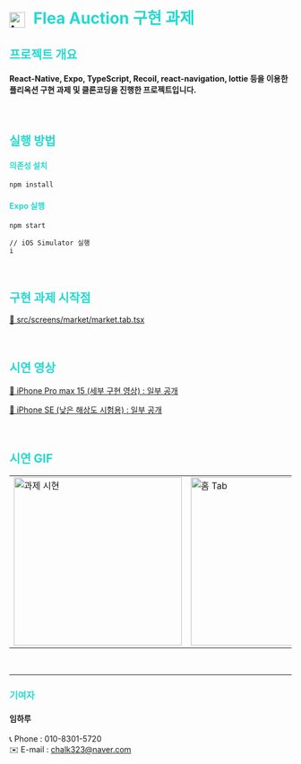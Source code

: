 <h1>
    <img src="https://res.cloudinary.com/dy5pujkzs/image/upload/v1698575917/ha_logo_lzwvkb.png" alt="Logo" style="height: 1em; vertical-align: middle; margin-right: 8px;">
    <span style="color: #23d9d0;">Flea Auction 구현 과제</span>
</h1>



<h2 style="color: #23d9d0;">프로젝트 개요</h2>

#### React-Native, Expo, TypeScript, Recoil, react-navigation, lottie 등을 이용한 플리옥션 구현 과제 및 클론코딩을 진행한 프로젝트입니다.

<br/>

<h2 style="color: #23d9d0;">실행 방법</h2>

<h4 style="color: #23d9d0;">의존성 설치</h4>

```
npm install
```
<h4 style="color: #23d9d0;">Expo 실행</h4>

```
npm start

// iOS Simulator 실행
i
```
<br/>

<h2 style="color: #23d9d0;">구현 과제 시작점</h2>

[🔗 src/screens/market/market.tab.tsx](https://github.com/Haru-Im/flea-auction-task/blob/main/src/screens/market/market.tab.tsx)

<br/>

<h2 style="color: #23d9d0;">시연 영상</h2>

[🔗 iPhone Pro max 15 (세부 구현 영상) : 일부 공개](https://youtu.be/HhI6FQ0qfRM)

[🔗 iPhone SE (낮은 해상도 시험용) : 일부 공개](https://youtu.be/u00PD4eqTB4)

<br/>

<h2 style="color: #23d9d0;">시연 GIF</h2>

<table>
<tr>
<td>

<img src="https://res.cloudinary.com/dy5pujkzs/image/upload/v1698576215/%E1%84%80%E1%85%AA%E1%84%8C%E1%85%A6%E1%84%89%E1%85%B5%E1%84%92%E1%85%A7%E1%86%AB2_yunql0.gif" alt="과제 시현" width="300" height="auto">

</td>
<td>

<img src="https://res.cloudinary.com/dy5pujkzs/image/upload/v1698576281/%E1%84%92%E1%85%A9%E1%86%B72_fvo9yr.gif" alt="홈 Tab" width="300" height="auto">

</td>
<td>

<img src="https://res.cloudinary.com/dy5pujkzs/image/upload/v1698575131/%E1%84%8C%E1%85%AE%E1%86%AB%E1%84%87%E1%85%B5%E1%84%8C%E1%85%AE%E1%86%BC_v6zbu5.gif" alt="준비중 화면" width="300" height="auto">

</td>
</tr>
</table>

<br/>

----
<h3 style="color: #23d9d0;">기여자</h3>

<h4>임하루</h4>

📞 Phone : 010-8301-5720  
✉️ E-mail : chalk323@naver.com